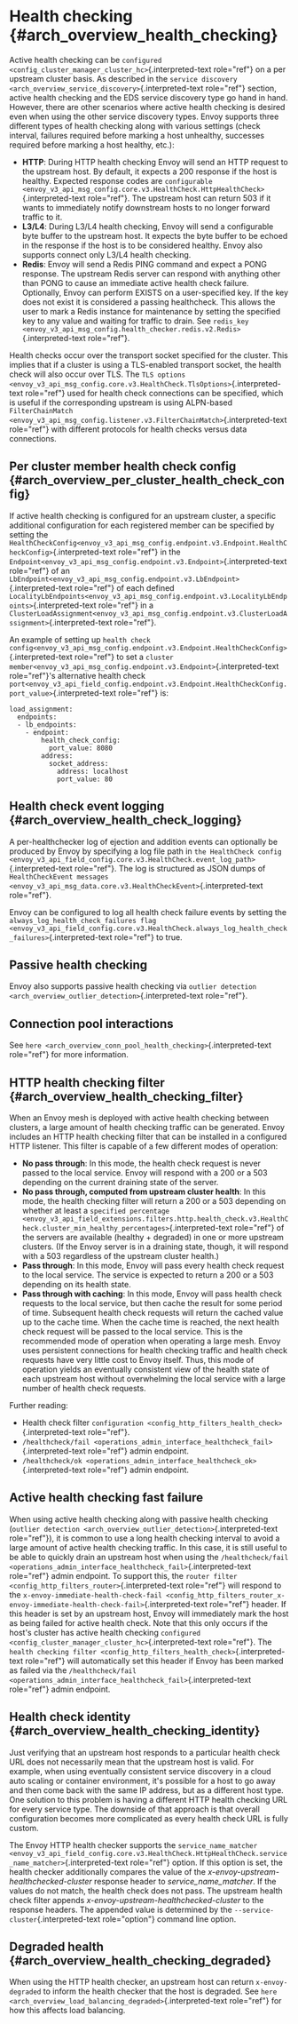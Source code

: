 Health checking {#arch_overview_health_checking}
===============

Active health checking can be
`configured <config_cluster_manager_cluster_hc>`{.interpreted-text
role="ref"} on a per upstream cluster basis. As described in the
`service discovery
<arch_overview_service_discovery>`{.interpreted-text role="ref"}
section, active health checking and the EDS service discovery type go
hand in hand. However, there are other scenarios where active health
checking is desired even when using the other service discovery types.
Envoy supports three different types of health checking along with
various settings (check interval, failures required before marking a
host unhealthy, successes required before marking a host healthy, etc.):

-   **HTTP**: During HTTP health checking Envoy will send an HTTP
    request to the upstream host. By default, it expects a 200 response
    if the host is healthy. Expected response codes are
    `configurable <envoy_v3_api_msg_config.core.v3.HealthCheck.HttpHealthCheck>`{.interpreted-text
    role="ref"}. The upstream host can return 503 if it wants to
    immediately notify downstream hosts to no longer forward traffic to
    it.
-   **L3/L4**: During L3/L4 health checking, Envoy will send a
    configurable byte buffer to the upstream host. It expects the byte
    buffer to be echoed in the response if the host is to be considered
    healthy. Envoy also supports connect only L3/L4 health checking.
-   **Redis**: Envoy will send a Redis PING command and expect a PONG
    response. The upstream Redis server can respond with anything other
    than PONG to cause an immediate active health check failure.
    Optionally, Envoy can perform EXISTS on a user-specified key. If the
    key does not exist it is considered a passing healthcheck. This
    allows the user to mark a Redis instance for maintenance by setting
    the specified key to any value and waiting for traffic to drain. See
    `redis_key <envoy_v3_api_msg_config.health_checker.redis.v2.Redis>`{.interpreted-text
    role="ref"}.

Health checks occur over the transport socket specified for the cluster.
This implies that if a cluster is using a TLS-enabled transport socket,
the health check will also occur over TLS. The
`TLS options <envoy_v3_api_msg_config.core.v3.HealthCheck.TlsOptions>`{.interpreted-text
role="ref"} used for health check connections can be specified, which is
useful if the corresponding upstream is using ALPN-based
`FilterChainMatch <envoy_v3_api_msg_config.listener.v3.FilterChainMatch>`{.interpreted-text
role="ref"} with different protocols for health checks versus data
connections.

Per cluster member health check config {#arch_overview_per_cluster_health_check_config}
--------------------------------------

If active health checking is configured for an upstream cluster, a
specific additional configuration for each registered member can be
specified by setting the
`HealthCheckConfig<envoy_v3_api_msg_config.endpoint.v3.Endpoint.HealthCheckConfig>`{.interpreted-text
role="ref"} in the
`Endpoint<envoy_v3_api_msg_config.endpoint.v3.Endpoint>`{.interpreted-text
role="ref"} of an
`LbEndpoint<envoy_v3_api_msg_config.endpoint.v3.LbEndpoint>`{.interpreted-text
role="ref"} of each defined
`LocalityLbEndpoints<envoy_v3_api_msg_config.endpoint.v3.LocalityLbEndpoints>`{.interpreted-text
role="ref"} in a
`ClusterLoadAssignment<envoy_v3_api_msg_config.endpoint.v3.ClusterLoadAssignment>`{.interpreted-text
role="ref"}.

An example of setting up
`health check config<envoy_v3_api_msg_config.endpoint.v3.Endpoint.HealthCheckConfig>`{.interpreted-text
role="ref"} to set a
`cluster member<envoy_v3_api_msg_config.endpoint.v3.Endpoint>`{.interpreted-text
role="ref"}\'s alternative health check
`port<envoy_v3_api_field_config.endpoint.v3.Endpoint.HealthCheckConfig.port_value>`{.interpreted-text
role="ref"} is:

``` {.yaml}
load_assignment:
  endpoints:
  - lb_endpoints:
    - endpoint:
        health_check_config:
          port_value: 8080
        address:
          socket_address:
            address: localhost
            port_value: 80
```

Health check event logging {#arch_overview_health_check_logging}
--------------------------

A per-healthchecker log of ejection and addition events can optionally
be produced by Envoy by specifying a log file path in
`the HealthCheck config <envoy_v3_api_field_config.core.v3.HealthCheck.event_log_path>`{.interpreted-text
role="ref"}. The log is structured as JSON dumps of
`HealthCheckEvent messages <envoy_v3_api_msg_data.core.v3.HealthCheckEvent>`{.interpreted-text
role="ref"}.

Envoy can be configured to log all health check failure events by
setting the `always_log_health_check_failures
flag <envoy_v3_api_field_config.core.v3.HealthCheck.always_log_health_check_failures>`{.interpreted-text
role="ref"} to true.

Passive health checking
-----------------------

Envoy also supports passive health checking via `outlier detection
<arch_overview_outlier_detection>`{.interpreted-text role="ref"}.

Connection pool interactions
----------------------------

See `here <arch_overview_conn_pool_health_checking>`{.interpreted-text
role="ref"} for more information.

HTTP health checking filter {#arch_overview_health_checking_filter}
---------------------------

When an Envoy mesh is deployed with active health checking between
clusters, a large amount of health checking traffic can be generated.
Envoy includes an HTTP health checking filter that can be installed in a
configured HTTP listener. This filter is capable of a few different
modes of operation:

-   **No pass through**: In this mode, the health check request is never
    passed to the local service. Envoy will respond with a 200 or a 503
    depending on the current draining state of the server.
-   **No pass through, computed from upstream cluster health**: In this
    mode, the health checking filter will return a 200 or a 503
    depending on whether at least a `specified percentage
    <envoy_v3_api_field_extensions.filters.http.health_check.v3.HealthCheck.cluster_min_healthy_percentages>`{.interpreted-text
    role="ref"} of the servers are available (healthy + degraded) in one
    or more upstream clusters. (If the Envoy server is in a draining
    state, though, it will respond with a 503 regardless of the upstream
    cluster health.)
-   **Pass through**: In this mode, Envoy will pass every health check
    request to the local service. The service is expected to return a
    200 or a 503 depending on its health state.
-   **Pass through with caching**: In this mode, Envoy will pass health
    check requests to the local service, but then cache the result for
    some period of time. Subsequent health check requests will return
    the cached value up to the cache time. When the cache time is
    reached, the next health check request will be passed to the local
    service. This is the recommended mode of operation when operating a
    large mesh. Envoy uses persistent connections for health checking
    traffic and health check requests have very little cost to Envoy
    itself. Thus, this mode of operation yields an eventually consistent
    view of the health state of each upstream host without overwhelming
    the local service with a large number of health check requests.

Further reading:

-   Health check filter
    `configuration <config_http_filters_health_check>`{.interpreted-text
    role="ref"}.
-   `/healthcheck/fail <operations_admin_interface_healthcheck_fail>`{.interpreted-text
    role="ref"} admin endpoint.
-   `/healthcheck/ok <operations_admin_interface_healthcheck_ok>`{.interpreted-text
    role="ref"} admin endpoint.

Active health checking fast failure
-----------------------------------

When using active health checking along with passive health checking
(`outlier detection
<arch_overview_outlier_detection>`{.interpreted-text role="ref"}), it is
common to use a long health checking interval to avoid a large amount of
active health checking traffic. In this case, it is still useful to be
able to quickly drain an upstream host when using the `/healthcheck/fail
<operations_admin_interface_healthcheck_fail>`{.interpreted-text
role="ref"} admin endpoint. To support this, the `router
filter <config_http_filters_router>`{.interpreted-text role="ref"} will
respond to the `x-envoy-immediate-health-check-fail
<config_http_filters_router_x-envoy-immediate-health-check-fail>`{.interpreted-text
role="ref"} header. If this header is set by an upstream host, Envoy
will immediately mark the host as being failed for active health check.
Note that this only occurs if the host\'s cluster has active health
checking `configured
<config_cluster_manager_cluster_hc>`{.interpreted-text role="ref"}. The
`health checking filter
<config_http_filters_health_check>`{.interpreted-text role="ref"} will
automatically set this header if Envoy has been marked as failed via the
`/healthcheck/fail <operations_admin_interface_healthcheck_fail>`{.interpreted-text
role="ref"} admin endpoint.

Health check identity {#arch_overview_health_checking_identity}
---------------------

Just verifying that an upstream host responds to a particular health
check URL does not necessarily mean that the upstream host is valid. For
example, when using eventually consistent service discovery in a cloud
auto scaling or container environment, it\'s possible for a host to go
away and then come back with the same IP address, but as a different
host type. One solution to this problem is having a different HTTP
health checking URL for every service type. The downside of that
approach is that overall configuration becomes more complicated as every
health check URL is fully custom.

The Envoy HTTP health checker supports the `service_name_matcher
<envoy_v3_api_field_config.core.v3.HealthCheck.HttpHealthCheck.service_name_matcher>`{.interpreted-text
role="ref"} option. If this option is set, the health checker
additionally compares the value of the
*x-envoy-upstream-healthchecked-cluster* response header to
*service_name_matcher*. If the values do not match, the health check
does not pass. The upstream health check filter appends
*x-envoy-upstream-healthchecked-cluster* to the response headers. The
appended value is determined by the
`--service-cluster`{.interpreted-text role="option"} command line
option.

Degraded health {#arch_overview_health_checking_degraded}
---------------

When using the HTTP health checker, an upstream host can return
`x-envoy-degraded` to inform the health checker that the host is
degraded. See
`here <arch_overview_load_balancing_degraded>`{.interpreted-text
role="ref"} for how this affects load balancing.
